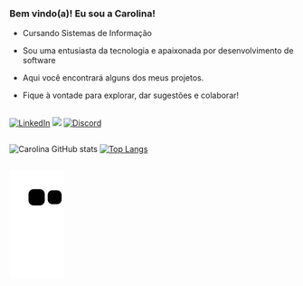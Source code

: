 ### Bem vindo(a)! Eu sou a Carolina!

- Cursando Sistemas de Informação 
- Sou uma entusiasta da tecnologia e apaixonada por desenvolvimento de software
- Aqui você encontrará alguns dos meus projetos.

- Fique à vontade para explorar, dar sugestões e colaborar!


  
 
 </div>

##

[![LinkedIn](https://img.shields.io/badge/LinkedIn-0077B5?style=for-the-badge&logo=linkedin&logoColor=white)](https://www.linkedin.com/in/carolinacosta-dev/)
<img src="https://img.shields.io/badge/Gmail-D14836?style=for-the-badge&logo=gmail&logoColor=white">
[![Discord](https://img.shields.io/badge/Discord-7289DA?style=for-the-badge&logo=discord&logoColor=white)](https://discord.gg/5pu3HUscRd)



  
  ##
  
  <div>
    
   ![Carolina GitHub stats](https://github-readme-stats.vercel.app/api?username=carollinacosta&theme=radical)
  [![Top Langs](https://github-readme-stats.vercel.app/api/top-langs/?username=carollinacosta&layout=donut&theme=radical)](https://github.com/anuraghazra/github-readme-stats)
    
  </div>
  
  ##

  ![Snake animation](https://github.com/rafaballerini/rafaballerini/blob/output/github-contribution-grid-snake.svg)
 
</div>
